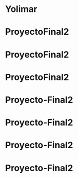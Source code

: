 # Yolimar
# ProyectoFinal2
# ProyectoFinal2
# ProyectoFinal2
# Proyecto-Final2
# Proyecto-Final2
# Proyecto-Final2
# Proyecto-Final2
